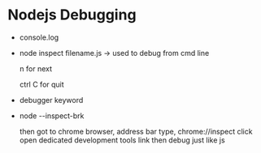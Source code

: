 # Nodejs Debugging

* console.log

* node inspect filename.js -> used to debug from cmd line

  n for next

  ctrl C for quit
  

* debugger keyword

* node --inspect-brk

  then got to chrome browser,
  address bar type, chrome://inspect
    click open dedicated development tools link then debug just like js
